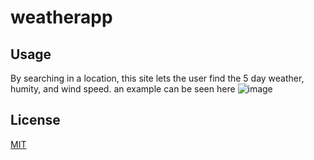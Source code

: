 # weatherapp

## Usage

By searching in a location, this site lets the user find the 5 day weather, humity, and wind speed. 
an example can be seen here
![image](https://user-images.githubusercontent.com/122548483/234157290-e57e1c26-f228-481f-83a6-461d623b0efa.png)


## License

[MIT](https://choosealicense.com/licenses/mit/)
